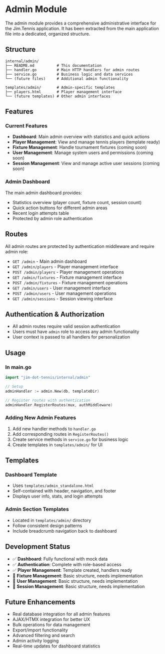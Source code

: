 # Admin Module

The admin module provides a comprehensive administrative interface for the Jim.Tennis application. It has been extracted from the main application file into a dedicated, organized structure.

## Structure

```
internal/admin/
├── README.md          # This documentation
├── handler.go         # Main HTTP handlers for admin routes
├── service.go         # Business logic and data services
└── (future files)     # Additional admin functionality

templates/admin/       # Admin-specific templates
├── players.html       # Player management interface
└── (future templates) # Other admin interfaces
```

## Features

### Current Features

- **Dashboard**: Main admin overview with statistics and quick actions
- **Player Management**: View and manage tennis players (template ready)
- **Fixture Management**: Handle tournament fixtures (coming soon)
- **User Management**: Manage system users and permissions (coming soon)
- **Session Management**: View and manage active user sessions (coming soon)

### Admin Dashboard

The main admin dashboard provides:
- Statistics overview (player count, fixture count, session count)
- Quick action buttons for different admin areas
- Recent login attempts table
- Protected by admin role authentication

## Routes

All admin routes are protected by authentication middleware and require admin role:

- `GET /admin` - Main admin dashboard
- `GET /admin/players` - Player management interface
- `POST /admin/players` - Player management operations
- `GET /admin/fixtures` - Fixture management interface  
- `POST /admin/fixtures` - Fixture management operations
- `GET /admin/users` - User management interface
- `POST /admin/users` - User management operations
- `GET /admin/sessions` - Session viewing interface

## Authentication & Authorization

- All admin routes require valid session authentication
- Users must have `admin` role to access any admin functionality
- User context is passed to all handlers for personalization

## Usage

### In main.go

```go
import "jim-dot-tennis/internal/admin"

// Setup
adminHandler := admin.New(db, templateDir)

// Register routes with authentication
adminHandler.RegisterRoutes(mux, authMiddleware)
```

### Adding New Admin Features

1. Add new handler methods to `handler.go`
2. Add corresponding routes in `RegisterRoutes()`
3. Create service methods in `service.go` for business logic
4. Create templates in `templates/admin/` for UI

## Templates

### Dashboard Template
- Uses `templates/admin_standalone.html` 
- Self-contained with header, navigation, and footer
- Displays user info, stats, and login attempts

### Admin Section Templates
- Located in `templates/admin/` directory
- Follow consistent design patterns
- Include breadcrumb navigation back to dashboard

## Development Status

- ✅ **Dashboard**: Fully functional with mock data
- ✅ **Authentication**: Complete with role-based access
- ✅ **Player Management**: Template created, handlers ready
- 🔄 **Fixture Management**: Basic structure, needs implementation
- 🔄 **User Management**: Basic structure, needs implementation  
- 🔄 **Session Management**: Basic structure, needs implementation

## Future Enhancements

- Real database integration for all admin features
- AJAX/HTMX integration for better UX
- Bulk operations for data management
- Export/import functionality
- Advanced filtering and search
- Admin activity logging
- Real-time updates for dashboard statistics 